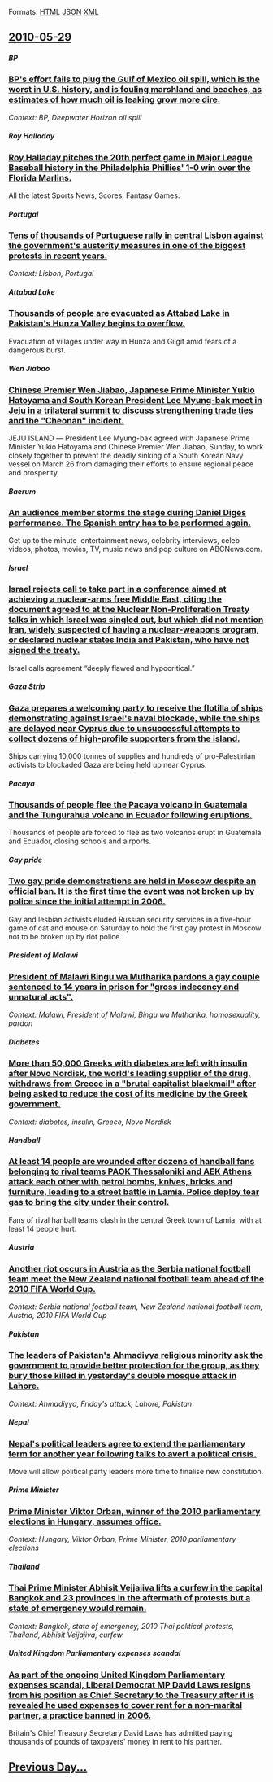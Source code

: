 
Formats: [HTML](2010/05/29/index.html)  [JSON](2010/05/29/index.json)  [XML](2010/05/29/index.xml)  

## [2010-05-29](/news/2010/05/29/index.md)

##### BP
### [BP's effort fails to plug the Gulf of Mexico oil spill, which is the worst in U.S. history, and is fouling marshland and beaches, as estimates of how much oil is leaking grow more dire. ](/news/2010/05/29/bp-s-effort-fails-to-plug-the-gulf-of-mexico-oil-spill-which-is-the-worst-in-u-s-history-and-is-fouling-marshland-and-beaches-as-estimat.md)
_Context: BP, Deepwater Horizon oil spill_

##### Roy Halladay
### [Roy Halladay pitches the 20th perfect game in Major League Baseball history in the Philadelphia Phillies' 1-0 win over the Florida Marlins. ](/news/2010/05/29/roy-halladay-pitches-the-20th-perfect-game-in-major-league-baseball-history-in-the-philadelphia-phillies-1a0-win-over-the-florida-marlins.md)
All the latest Sports News, Scores, Fantasy Games.

##### Portugal
### [Tens of thousands of Portuguese rally in central Lisbon against the government's austerity measures in one of the biggest protests in recent years. ](/news/2010/05/29/tens-of-thousands-of-portuguese-rally-in-central-lisbon-against-the-government-s-austerity-measures-in-one-of-the-biggest-protests-in-recent.md)
_Context: Lisbon, Portugal_

##### Attabad Lake
### [Thousands of people are evacuated as Attabad Lake in Pakistan's Hunza Valley begins to overflow. ](/news/2010/05/29/thousands-of-people-are-evacuated-as-attabad-lake-in-pakistan-s-hunza-valley-begins-to-overflow.md)
Evacuation of villages under way in Hunza and Gilgit amid fears of a dangerous burst.

##### Wen Jiabao
### [Chinese Premier Wen Jiabao, Japanese Prime Minister Yukio Hatoyama and South Korean President Lee Myung-bak meet in Jeju in a trilateral summit to discuss strengthening trade ties and the "Cheonan" incident. ](/news/2010/05/29/chinese-premier-wen-jiabao-japanese-prime-minister-yukio-hatoyama-and-south-korean-president-lee-myung-bak-meet-in-jeju-in-a-trilateral-sum.md)
JEJU ISLAND ― President Lee Myung-bak agreed with Japanese Prime Minister Yukio Hatoyama and Chinese Premier Wen Jiabao, Sunday, to work closely together to prevent the deadly sinking of a South Korean Navy vessel on March 26 from damaging their efforts to ensure regional peace and prosperity.

##### Baerum
### [An audience member storms the stage during Daniel Diges performance. The Spanish entry has to be performed again. ](/news/2010/05/29/an-audience-member-storms-the-stage-during-daniel-diges-performance-the-spanish-entry-has-to-be-performed-again.md)
Get up to the minute &nbsp;entertainment news,&nbsp;celebrity&nbsp;interviews, celeb videos, photos, movies, TV, music news and pop culture on&nbsp;ABCNews.com.

##### Israel
### [Israel rejects call to take part in a conference aimed at achieving a nuclear-arms free Middle East, citing the document agreed to at the Nuclear Non-Proliferation Treaty talks in which Israel was singled out, but which did not mention Iran, widely suspected of having a nuclear-weapons program, or declared nuclear states India and Pakistan, who have not signed the treaty.](/news/2010/05/29/israel-rejects-call-to-take-part-in-a-conference-aimed-at-achieving-a-nuclear-arms-free-middle-east-citing-the-document-agreed-to-at-the-nu.md)
Israel calls agreement “deeply flawed and hypocritical.”

##### Gaza Strip
### [Gaza prepares a welcoming party to receive the flotilla of ships demonstrating against Israel's naval blockade, while the ships are delayed near Cyprus due to unsuccessful attempts to collect dozens of high-profile supporters from the island. ](/news/2010/05/29/gaza-prepares-a-welcoming-party-to-receive-the-flotilla-of-ships-demonstrating-against-israel-s-naval-blockade-while-the-ships-are-delayed.md)
Ships carrying 10,000 tonnes of supplies and hundreds of pro-Palestinian activists to blockaded Gaza are being held up near Cyprus.

##### Pacaya
### [Thousands of people flee the Pacaya volcano in Guatemala and the Tungurahua volcano in Ecuador following eruptions. ](/news/2010/05/29/thousands-of-people-flee-the-pacaya-volcano-in-guatemala-and-the-tungurahua-volcano-in-ecuador-following-eruptions.md)
Thousands of people are forced to flee as two volcanos erupt in Guatemala and Ecuador, closing schools and airports.

##### Gay pride
### [Two gay pride demonstrations are held in Moscow despite an official ban. It is the first time the event was not broken up by police since the initial attempt in 2006. ](/news/2010/05/29/two-gay-pride-demonstrations-are-held-in-moscow-despite-an-official-ban-it-is-the-first-time-the-event-was-not-broken-up-by-police-since-th.md)
Gay and lesbian activists eluded Russian security services in a five-hour game of cat and mouse on Saturday to hold the first gay protest in Moscow not to be broken up by riot police.

##### President of Malawi
### [President of Malawi Bingu wa Mutharika pardons a gay couple sentenced to 14 years in prison for "gross indecency and unnatural acts". ](/news/2010/05/29/president-of-malawi-bingu-wa-mutharika-pardons-a-gay-couple-sentenced-to-14-years-in-prison-for-gross-indecency-and-unnatural-acts.md)
_Context: Malawi, President of Malawi, Bingu wa Mutharika, homosexuality, pardon_

##### Diabetes
### [More than 50,000 Greeks with diabetes are left with insulin after Novo Nordisk, the world's leading supplier of the drug, withdraws from Greece in a "brutal capitalist blackmail" after being asked to reduce the cost of its medicine by the Greek government. ](/news/2010/05/29/more-than-50-000-greeks-with-diabetes-are-left-with-insulin-after-novo-nordisk-the-world-s-leading-supplier-of-the-drug-withdraws-from-gre.md)
_Context: diabetes, insulin, Greece, Novo Nordisk_

##### Handball
### [At least 14 people are wounded after dozens of handball fans belonging to rival teams PAOK Thessaloniki and AEK Athens attack each other with petrol bombs, knives, bricks and furniture, leading to a street battle in Lamia. Police deploy tear gas to bring the city under their control. ](/news/2010/05/29/at-least-14-people-are-wounded-after-dozens-of-handball-fans-belonging-to-rival-teams-paok-thessaloniki-and-aek-athens-attack-each-other-wit.md)
Fans of rival hanball teams clash in the central Greek town of Lamia, with at least 14 people hurt.

##### Austria
### [Another riot occurs in Austria as the Serbia national football team meet the New Zealand national football team ahead of the 2010 FIFA World Cup. ](/news/2010/05/29/another-riot-occurs-in-austria-as-the-serbia-national-football-team-meet-the-new-zealand-national-football-team-ahead-of-the-2010-fifa-world.md)
_Context: Serbia national football team, New Zealand national football team, Austria, 2010 FIFA World Cup_

##### Pakistan
### [The leaders of Pakistan's Ahmadiyya religious minority ask the government to provide better protection for the group, as they bury those killed in yesterday's double mosque attack in Lahore. ](/news/2010/05/29/the-leaders-of-pakistan-s-ahmadiyya-religious-minority-ask-the-government-to-provide-better-protection-for-the-group-as-they-bury-those-kil.md)
_Context: Ahmadiyya, Friday's attack, Lahore, Pakistan_

##### Nepal
### [Nepal's political leaders agree to extend the parliamentary term for another year following talks to avert a political crisis. ](/news/2010/05/29/nepal-s-political-leaders-agree-to-extend-the-parliamentary-term-for-another-year-following-talks-to-avert-a-political-crisis.md)
Move will allow political party leaders more time to finalise new constitution.

##### Prime Minister
### [Prime Minister Viktor Orban, winner of the 2010 parliamentary elections in Hungary, assumes office. ](/news/2010/05/29/prime-minister-viktor-orba-n-winner-of-the-2010-parliamentary-elections-in-hungary-assumes-office.md)
_Context: Hungary, Viktor Orban, Prime Minister, 2010 parliamentary elections_

##### Thailand
### [Thai Prime Minister Abhisit Vejjajiva lifts a curfew in the capital Bangkok and 23 provinces in the aftermath of protests but a state of emergency would remain. ](/news/2010/05/29/thai-prime-minister-abhisit-vejjajiva-lifts-a-curfew-in-the-capital-bangkok-and-23-provinces-in-the-aftermath-of-protests-but-a-state-of-eme.md)
_Context: Bangkok, state of emergency, 2010 Thai political protests, Thailand, Abhisit Vejjajiva, curfew_

##### United Kingdom Parliamentary expenses scandal
### [As part of the ongoing United Kingdom Parliamentary expenses scandal, Liberal Democrat MP David Laws resigns from his position as Chief Secretary to the Treasury after it is revealed he used expenses to cover rent for a non-marital partner, a practice banned in 2006. ](/news/2010/05/29/as-part-of-the-ongoing-united-kingdom-parliamentary-expenses-scandal-liberal-democrat-mp-david-laws-resigns-from-his-position-as-chief-secr.md)
Britain&#39;s Chief Treasury Secretary David Laws has admitted paying thousands of pounds of taxpayers&#39; money in rent to his partner.

## [Previous Day...](/news/2010/05/28/index.md)


